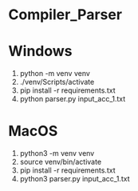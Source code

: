 # Compiler_Parser

# Windows
1. python -m venv venv
2. ./venv/Scripts/activate
3. pip install -r requirements.txt
4. python parser.py input_acc_1.txt

# MacOS
1. python3 -m venv venv
2. source venv/bin/activate
3. pip install -r requirements.txt
4. python3 parser.py input_acc_1.txt

